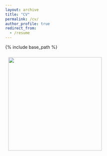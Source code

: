 ```yaml
---
layout: archive
title: "CV"
permalink: /cv/
author_profile: true
redirect_from:
  - /resume
---
```


{% include base_path %}

<img style="float: center; padding: 10px 10px 10px 10px;" src="http://katjensen.github.io/images/Under-Construction-Sign.png" width=300>
